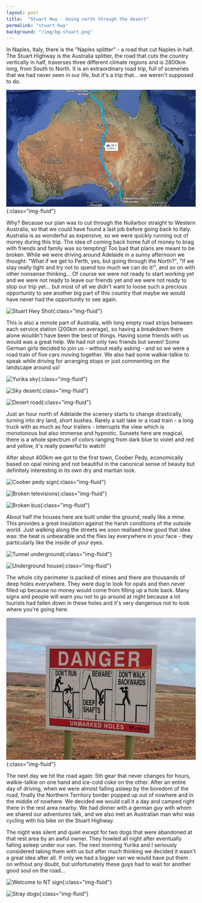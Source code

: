 ```yaml
---
layout: post
title:  "Stuart Hwy - Going north through the desert"
permalink: "stuart-hwy"
background: "/img/bg-stuart.png"
---
```


In Naples, Italy, there is the "Naples splitter" - a road that cut Naples in half.
The Stuart Highway is the Australia splitter, the road that cuts the country vertically in half,
traverses three different climate regions and is 2800km long, from South to North.
It is an extraordinary road trip, full of sceneries that we had never seen in our life, but it's a trip that... we weren't supposed to do.

![Stuart Hwy Map](img/stuart-hwy-map.png){:class="img-fluid"}

Why? Because our plan was to cut through the Nullarbor straight to Western Australia, so that we could have found a last job before going back to Italy. Australia is as wonderful as expensive, so we were quickly running out of money during this trip. The idea of coming back home full of money to brag with friends and family was so tempting!
Too bad that plans are meant to be broken. While we were driving around Adelaide in a sunny afternoon we thought: "What if we get to Perth, yes, but going through the North?", "If we stay really tight and try not to spend too much we can do it!", and so on with other nonsense thinking...
Of course we were not ready to start working yet and we were not ready to leave our friends yet and we were not ready to stop our trip yet... but most of all we didn't want to loose such a precious opportunity to see another big part of this country that maybe we would have never had the opportunity to see again.

![Stuart Hwy Shot](https://farm2.staticflickr.com/1610/26448098022_38dc854aab_c.jpg){:class="img-fluid"}

This is also a remote part of Australia, with long empty road strips between each service station (200km on average), so having a breakdown there alone wouldn't have been the best of things. Having some friends with us would was a great help. We had not only two friends but seven!
Some German girls decided to join us - without really asking - and so we were a road train of five cars moving together. We also had some walkie-talkie to speak while driving for arranging stops or just commenting on the landscape around us!

![Yurika sky](https://farm2.staticflickr.com/1686/25935443394_44c2d99c98_c.jpg){:class="img-fluid"}

![Sky desert](https://farm2.staticflickr.com/1719/26267516840_b2105a514d_c.jpg){:class="img-fluid"}

![Desert road](https://farm2.staticflickr.com/1564/26514365696_e6be3032bb_c.jpg){:class="img-fluid"}

Just an hour north of Adelaide the scenery starts to change drastically, turning into dry land, short bushes. Rarely a salt lake or a road train - a long truck with as much as four trailers - interrupts the view which is monotonous but also immense and hypnotic. Sunsets here are magical, there is a whole spectrum of colors ranging from dark blue to violet and red and yellow, it's really powerful to watch!

After about 400km we got to the first town, Coober Pedy, economically based on opal mining and not beautiful in the canonical sense of beauty but definitely interesting in its own dry and martian look.

![Coober pedy sign](https://farm2.staticflickr.com/1698/25935468194_ba722272bc_c.jpg){:class="img-fluid"}

![Broken televisions](https://farm2.staticflickr.com/1581/26540444225_001279020e_c.jpg){:class="img-fluid"}

![Broken bus](https://farm2.staticflickr.com/1621/26540450875_0f1530760a_c.jpg){:class="img-fluid"}

About half the houses here are built under the ground, really like a mine. This provides a great insulation against the harsh conditions of the outside world. Just walking along the streets we soon realised how good that idea was: the heat is unbearable and the flies lay everywhere in your face - they particularly like the inside of your eyes.

![Tunnel underground](https://farm2.staticflickr.com/1705/25935494764_f45bf5aa2e_c.jpg){:class="img-fluid"}

![Underground house](https://farm2.staticflickr.com/1693/26540466705_f9137fac2d_c.jpg){:class="img-fluid"}

The whole city perimeter is packed of mines and there are thousands of deep holes everywhere. They were dug to look for opals and then never filled up because no money would come from filling up a hole back. Many signs and people will warn you not to go around at night because a lot tourists had fallen down in these holes and it's very dangerous not to look where you're going here.

![Warning sign mines](/img/dscf4947_coober_pedy.jpg){:class="img-fluid"}

The next day we hit the road again: 5th gear that never changes for hours, walkie-talkie on one hand and ice-cold coke on the other. After an entire day of driving, when we were almost falling asleep by the boredom of the road, finally the Northern Territory border popped up out of nowhere and in the middle of nowhere.
We decided we would call it a day and camped right there in the rest area nearby. We had dinner with a german guy with whom we shared our adventures talk, and we also met an Australian man who was cycling with his bike on the Stuart Highway.

The night was silent and quiet except for two dogs that were abandoned at that rest area by an awful owner. They howled all night after eventually falling asleep under our van. The next morning Yurika and I seriously considered taking them with us but after much thinking we decided it wasn't a great idea after all. If only we had a bigger van we would have put them on without any doubt, but unfortunately these guys had to wait for another good soul on the road...

![Welcome to NT sign](https://farm2.staticflickr.com/1529/26448189292_9aa15aaed9_c.jpg){:class="img-fluid"}

![Stray dogs](https://farm2.staticflickr.com/1492/25950852224_9dc9e2f6e8_c.jpg){:class="img-fluid"}
